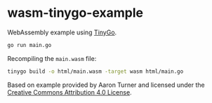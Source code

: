 # wasm-tinygo-example

WebAssembly example using [TinyGo](https://tinygo.org/getting-started/install/).

```bash
go run main.go
```

Recompiling the `main.wasm` file:

```bash
tinygo build -o html/main.wasm -target wasm html/main.go
```

Based on example provided by Aaron Turner and licensed under the
[Creative Commons Attribution 4.0 License](https://creativecommons.org/licenses/by/4.0/).